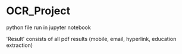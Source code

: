 # OCR_Project
python file run in jupyter notebook

'Result' consists of all pdf results (mobile, email, hyperlink, education extraction)
